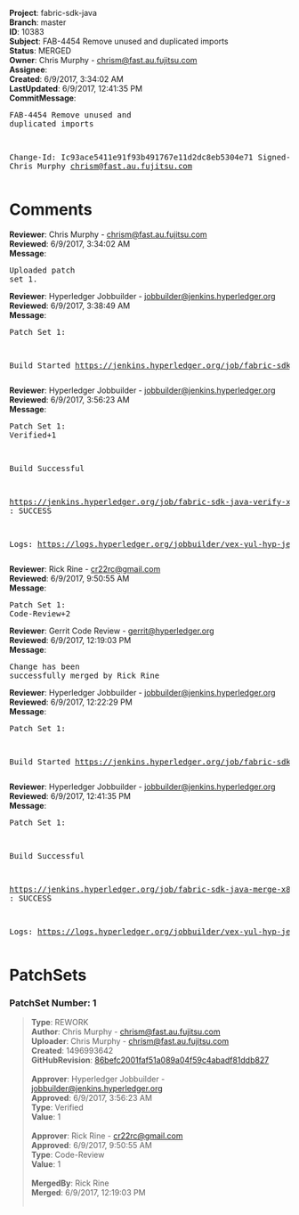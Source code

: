 <strong>Project</strong>: fabric-sdk-java<br><strong>Branch</strong>: master<br><strong>ID</strong>: 10383<br><strong>Subject</strong>: FAB-4454 Remove unused and duplicated imports<br><strong>Status</strong>: MERGED<br><strong>Owner</strong>: Chris Murphy - chrism@fast.au.fujitsu.com<br><strong>Assignee</strong>:<br><strong>Created</strong>: 6/9/2017, 3:34:02 AM<br><strong>LastUpdated</strong>: 6/9/2017, 12:41:35 PM<br><strong>CommitMessage</strong>:<br><pre>FAB-4454 Remove unused and duplicated imports

Change-Id: Ic93ace5411e91f93b491767e11d2dc8eb5304e71
Signed-off-by: Chris Murphy <chrism@fast.au.fujitsu.com>
</pre><h1>Comments</h1><strong>Reviewer</strong>: Chris Murphy - chrism@fast.au.fujitsu.com<br><strong>Reviewed</strong>: 6/9/2017, 3:34:02 AM<br><strong>Message</strong>: <pre>Uploaded patch set 1.</pre><strong>Reviewer</strong>: Hyperledger Jobbuilder - jobbuilder@jenkins.hyperledger.org<br><strong>Reviewed</strong>: 6/9/2017, 3:38:49 AM<br><strong>Message</strong>: <pre>Patch Set 1:

Build Started https://jenkins.hyperledger.org/job/fabric-sdk-java-verify-x86_64/879/</pre><strong>Reviewer</strong>: Hyperledger Jobbuilder - jobbuilder@jenkins.hyperledger.org<br><strong>Reviewed</strong>: 6/9/2017, 3:56:23 AM<br><strong>Message</strong>: <pre>Patch Set 1: Verified+1

Build Successful 

https://jenkins.hyperledger.org/job/fabric-sdk-java-verify-x86_64/879/ : SUCCESS

Logs: https://logs.hyperledger.org/jobbuilder/vex-yul-hyp-jenkins-1/fabric-sdk-java-verify-x86_64/879</pre><strong>Reviewer</strong>: Rick Rine - cr22rc@gmail.com<br><strong>Reviewed</strong>: 6/9/2017, 9:50:55 AM<br><strong>Message</strong>: <pre>Patch Set 1: Code-Review+2</pre><strong>Reviewer</strong>: Gerrit Code Review - gerrit@hyperledger.org<br><strong>Reviewed</strong>: 6/9/2017, 12:19:03 PM<br><strong>Message</strong>: <pre>Change has been successfully merged by Rick Rine</pre><strong>Reviewer</strong>: Hyperledger Jobbuilder - jobbuilder@jenkins.hyperledger.org<br><strong>Reviewed</strong>: 6/9/2017, 12:22:29 PM<br><strong>Message</strong>: <pre>Patch Set 1:

Build Started https://jenkins.hyperledger.org/job/fabric-sdk-java-merge-x86_64/126/</pre><strong>Reviewer</strong>: Hyperledger Jobbuilder - jobbuilder@jenkins.hyperledger.org<br><strong>Reviewed</strong>: 6/9/2017, 12:41:35 PM<br><strong>Message</strong>: <pre>Patch Set 1:

Build Successful 

https://jenkins.hyperledger.org/job/fabric-sdk-java-merge-x86_64/126/ : SUCCESS

Logs: https://logs.hyperledger.org/jobbuilder/vex-yul-hyp-jenkins-1/fabric-sdk-java-merge-x86_64/126</pre><h1>PatchSets</h1><h3>PatchSet Number: 1</h3><blockquote><strong>Type</strong>: REWORK<br><strong>Author</strong>: Chris Murphy - chrism@fast.au.fujitsu.com<br><strong>Uploader</strong>: Chris Murphy - chrism@fast.au.fujitsu.com<br><strong>Created</strong>: 1496993642<br><strong>GitHubRevision</strong>: [86befc2001faf51a089a04f59c4abadf81ddb827](https://github.com/hyperledger/fabric-sdk-java/commit/86befc2001faf51a089a04f59c4abadf81ddb827)<br><br><strong>Approver</strong>: Hyperledger Jobbuilder - jobbuilder@jenkins.hyperledger.org<br><strong>Approved</strong>: 6/9/2017, 3:56:23 AM<br><strong>Type</strong>: Verified<br><strong>Value</strong>: 1<br><br><strong>Approver</strong>: Rick Rine - cr22rc@gmail.com<br><strong>Approved</strong>: 6/9/2017, 9:50:55 AM<br><strong>Type</strong>: Code-Review<br><strong>Value</strong>: 1<br><br><strong>MergedBy</strong>: Rick Rine<br><strong>Merged</strong>: 6/9/2017, 12:19:03 PM<br><br></blockquote>